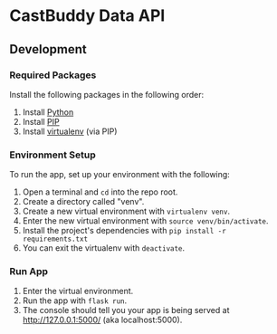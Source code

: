 # CastBuddy Data API

## Development

### Required Packages

Install the following packages in the following order:

1. Install [Python](https://wiki.python.org/moin/BeginnersGuide/Download)
1. Install [PIP](https://pip.pypa.io/en/stable/installing/)
1. Install [virtualenv](https://virtualenv.pypa.io/en/stable/installation/) (via PIP)

### Environment Setup

To run the app, set up your environment with the following:

1. Open a terminal and `cd` into the repo root.
1. Create a directory called "venv".
1. Create a new virtual environment with `virtualenv venv`.
1. Enter the new virtual environment with `source venv/bin/activate`.
1. Install the project's dependencies with `pip install -r requirements.txt`
1. You can exit the virtualenv with `deactivate`.

### Run App

1. Enter the virtual environment.
1. Run the app with `flask run`.
1. The console should tell you your app is being served at http://127.0.0.1:5000/ (aka localhost:5000).